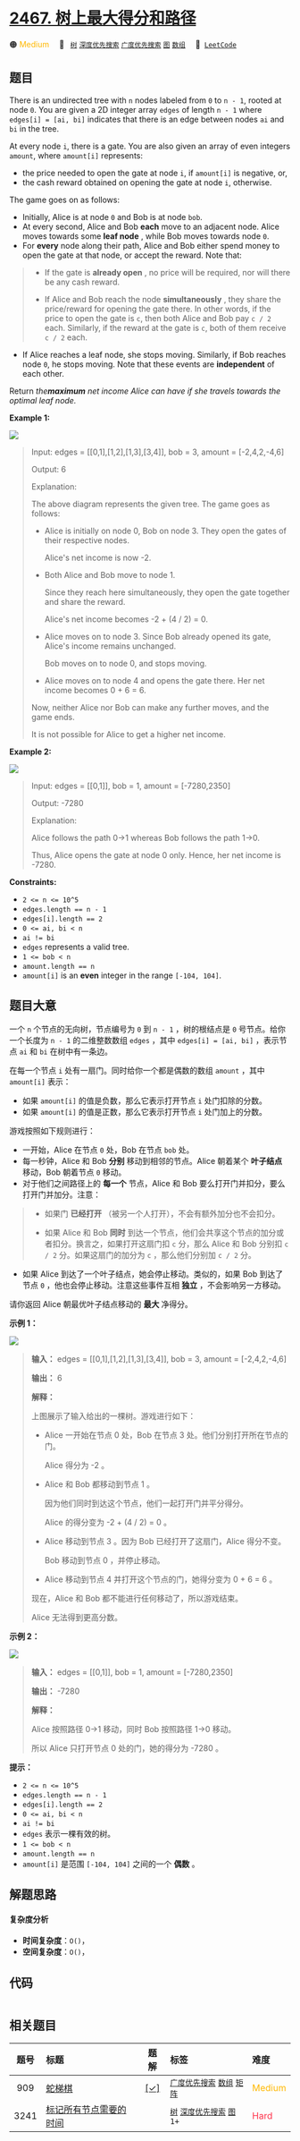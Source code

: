 # [2467. 树上最大得分和路径](https://leetcode.com/problems/most-profitable-path-in-a-tree)

🟠 <font color=#ffb800>Medium</font>&emsp; 🔖&ensp; [`树`](/tag/tree.md) [`深度优先搜索`](/tag/depth-first-search.md) [`广度优先搜索`](/tag/breadth-first-search.md) [`图`](/tag/graph.md) [`数组`](/tag/array.md)&emsp; 🔗&ensp;[`LeetCode`](https://leetcode.com/problems/most-profitable-path-in-a-tree)

## 题目

There is an undirected tree with `n` nodes labeled from `0` to `n - 1`, rooted
at node `0`. You are given a 2D integer array `edges` of length `n - 1` where
`edges[i] = [ai, bi]` indicates that there is an edge between nodes `ai` and
`bi` in the tree.

At every node `i`, there is a gate. You are also given an array of even
integers `amount`, where `amount[i]` represents:

  * the price needed to open the gate at node `i`, if `amount[i]` is negative, or,
  * the cash reward obtained on opening the gate at node `i`, otherwise.

The game goes on as follows:

  * Initially, Alice is at node `0` and Bob is at node `bob`.
  * At every second, Alice and Bob **each** move to an adjacent node. Alice moves towards some **leaf node** , while Bob moves towards node `0`.
  * For **every** node along their path, Alice and Bob either spend money to open the gate at that node, or accept the reward. Note that: 
> 
> * If the gate is **already open** , no price will be required, nor will there be any cash reward.
> 
> * If Alice and Bob reach the node **simultaneously** , they share the price/reward for opening the gate there. In other words, if the price to open the gate is `c`, then both Alice and Bob pay `c / 2` each. Similarly, if the reward at the gate is `c`, both of them receive `c / 2` each.
  * If Alice reaches a leaf node, she stops moving. Similarly, if Bob reaches node `0`, he stops moving. Note that these events are **independent** of each other.

Return _the**maximum** net income Alice can have if she travels towards the
optimal leaf node._



**Example 1:**

![](https://assets.leetcode.com/uploads/2022/10/29/eg1.png)

> Input: edges = [[0,1],[1,2],[1,3],[3,4]], bob = 3, amount = [-2,4,2,-4,6]
> 
> Output: 6
> 
> Explanation: 
> 
> The above diagram represents the given tree. The game goes as follows:
> - Alice is initially on node 0, Bob on node 3. They open the gates of their respective nodes.
> 
>   Alice's net income is now -2.
> - Both Alice and Bob move to node 1. 
> 
>   Since they reach here simultaneously, they open the gate together and share the reward.
> 
>   Alice's net income becomes -2 + (4 / 2) = 0.
> - Alice moves on to node 3. Since Bob already opened its gate, Alice's income remains unchanged.
> 
>   Bob moves on to node 0, and stops moving.
> - Alice moves on to node 4 and opens the gate there. Her net income becomes 0 + 6 = 6.
> 
> Now, neither Alice nor Bob can make any further moves, and the game ends.
> 
> It is not possible for Alice to get a higher net income.

**Example 2:**

![](https://assets.leetcode.com/uploads/2022/10/29/eg2.png)

> Input: edges = [[0,1]], bob = 1, amount = [-7280,2350]
> 
> Output: -7280
> 
> Explanation: 
> 
> Alice follows the path 0->1 whereas Bob follows the path 1->0.
> 
> Thus, Alice opens the gate at node 0 only. Hence, her net income is -7280. 

**Constraints:**

  * `2 <= n <= 10^5`
  * `edges.length == n - 1`
  * `edges[i].length == 2`
  * `0 <= ai, bi < n`
  * `ai != bi`
  * `edges` represents a valid tree.
  * `1 <= bob < n`
  * `amount.length == n`
  * `amount[i]` is an **even** integer in the range `[-104, 104]`.


## 题目大意

一个 `n` 个节点的无向树，节点编号为 `0` 到 `n - 1` ，树的根结点是 `0` 号节点。给你一个长度为 `n - 1` 的二维整数数组
`edges` ，其中 `edges[i] = [ai, bi]` ，表示节点 `ai` 和 `bi` 在树中有一条边。

在每一个节点 `i` 处有一扇门。同时给你一个都是偶数的数组 `amount` ，其中 `amount[i]` 表示：

  * 如果 `amount[i]` 的值是负数，那么它表示打开节点 `i` 处门扣除的分数。
  * 如果 `amount[i]` 的值是正数，那么它表示打开节点 `i` 处门加上的分数。

游戏按照如下规则进行：

  * 一开始，Alice 在节点 `0` 处，Bob 在节点 `bob` 处。
  * 每一秒钟，Alice 和 Bob **分别**  移动到相邻的节点。Alice 朝着某个 **叶子结点**  移动，Bob 朝着节点 `0` 移动。
  * 对于他们之间路径上的 **每一个**  节点，Alice 和 Bob 要么打开门并扣分，要么打开门并加分。注意： 
> 
> * 如果门 **已经打开**  （被另一个人打开），不会有额外加分也不会扣分。
> 
> * 如果 Alice 和 Bob **同时**  到达一个节点，他们会共享这个节点的加分或者扣分。换言之，如果打开这扇门扣 `c` 分，那么 Alice 和 Bob 分别扣 `c / 2` 分。如果这扇门的加分为 `c` ，那么他们分别加 `c / 2` 分。
  * 如果 Alice 到达了一个叶子结点，她会停止移动。类似的，如果 Bob 到达了节点 `0` ，他也会停止移动。注意这些事件互相 **独立**  ，不会影响另一方移动。

请你返回 Alice 朝最优叶子结点移动的 **最大**  净得分。



**示例 1：**

![](https://assets.leetcode.com/uploads/2022/10/29/eg1.png)

> 
> 
> 
> 
> 
> **输入：** edges = [[0,1],[1,2],[1,3],[3,4]], bob = 3, amount = [-2,4,2,-4,6]
> 
> **输出：** 6
> 
> **解释：**
> 
> 上图展示了输入给出的一棵树。游戏进行如下：
> - Alice 一开始在节点 0 处，Bob 在节点 3 处。他们分别打开所在节点的门。
> 
>   Alice 得分为 -2 。
> - Alice 和 Bob 都移动到节点 1 。
> 
>   因为他们同时到达这个节点，他们一起打开门并平分得分。
> 
>   Alice 的得分变为 -2 + (4 / 2) = 0 。
> - Alice 移动到节点 3 。因为 Bob 已经打开了这扇门，Alice 得分不变。
> 
>   Bob 移动到节点 0 ，并停止移动。
> - Alice 移动到节点 4 并打开这个节点的门，她得分变为 0 + 6 = 6 。
> 
> 现在，Alice 和 Bob 都不能进行任何移动了，所以游戏结束。
> 
> Alice 无法得到更高分数。
> 
> 

**示例 2：**

![](https://assets.leetcode.com/uploads/2022/10/29/eg2.png)

> 
> 
> 
> 
> 
> **输入：** edges = [[0,1]], bob = 1, amount = [-7280,2350]
> 
> **输出：** -7280
> 
> **解释：**
> 
> Alice 按照路径 0->1 移动，同时 Bob 按照路径 1->0 移动。
> 
> 所以 Alice 只打开节点 0 处的门，她的得分为 -7280 。
> 
> 



**提示：**

  * `2 <= n <= 10^5`
  * `edges.length == n - 1`
  * `edges[i].length == 2`
  * `0 <= ai, bi < n`
  * `ai != bi`
  * `edges` 表示一棵有效的树。
  * `1 <= bob < n`
  * `amount.length == n`
  * `amount[i]` 是范围 `[-104, 104]` 之间的一个 **偶数**  。


## 解题思路

#### 复杂度分析

- **时间复杂度**：`O()`，
- **空间复杂度**：`O()`，

## 代码

```javascript

```

## 相关题目

<!-- prettier-ignore -->
| 题号 | 标题 | 题解 | 标签 | 难度 |
| :------: | :------ | :------: | :------ | :------ |
| 909 | [蛇梯棋](https://leetcode.com/problems/snakes-and-ladders) | [[✓]](/problem/0909.md) |  [`广度优先搜索`](/tag/breadth-first-search.md) [`数组`](/tag/array.md) [`矩阵`](/tag/matrix.md) | <font color=#ffb800>Medium</font> |
| 3241 | [标记所有节点需要的时间](https://leetcode.com/problems/time-taken-to-mark-all-nodes) |  |  [`树`](/tag/tree.md) [`深度优先搜索`](/tag/depth-first-search.md) [`图`](/tag/graph.md) `1+` | <font color=#ff334b>Hard</font> |